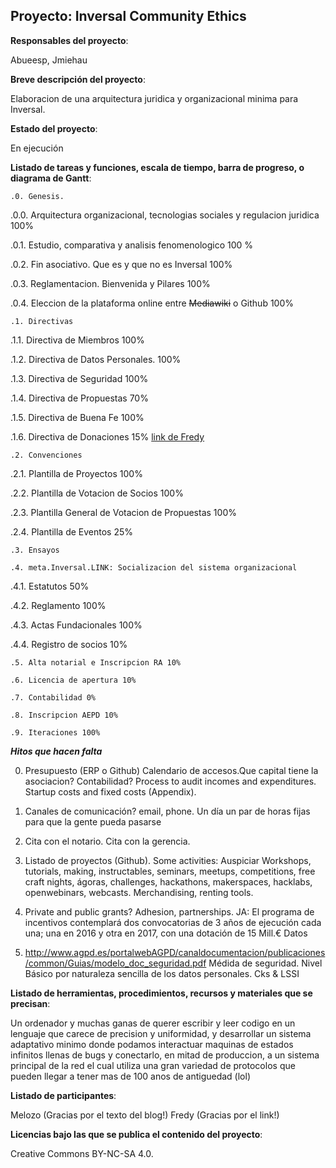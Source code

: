 ## Proyecto: Inversal Community Ethics

**Responsables del proyecto**: 

Abueesp, Jmiehau


**Breve descripción del proyecto**:

Elaboracion de una arquitectura juridica y organizacional minima para Inversal.

**Estado del proyecto**: 

En ejecución


**Listado de tareas y funciones, escala de tiempo, barra de progreso, o diagrama de Gantt**:


`.0. Genesis.`
 
.0.0. Arquitectura organizacional, tecnologias sociales y regulacion juridica 100%

.0.1. Estudio, comparativa y analisis fenomenologico 100 %

.0.2. Fin asociativo. Que es y que no es Inversal 100%

.0.3. Reglamentacion. Bienvenida y Pilares 100%

.0.4. Eleccion de la plataforma online entre  ~~Mediawiki~~ o Github 100%

`.1. Directivas`

.1.1. Directiva de Miembros 100%

.1.2. Directiva de Datos Personales. 100%

.1.3. Directiva de Seguridad 100%

.1.4. Directiva de Propuestas 70%

.1.5. Directiva de Buena Fe 100%

.1.6. Directiva de Donaciones 15% [link de Fredy](http://sevilla.guifi.net/pad/p/objecion-fiscal)

`.2. Convenciones`

.2.1. Plantilla de Proyectos 100%

.2.2. Plantilla de Votacion de Socios 100%

.2.3. Plantilla General de Votacion de Propuestas 100%

.2.4. Plantilla de Eventos 25%

`.3. Ensayos`

`.4. meta.Inversal.LINK: Socializacion del sistema organizacional`

.4.1. Estatutos 50%

.4.2. Reglamento 100%

.4.3. Actas Fundacionales 100%

.4.4. Registro de socios 10% 

`.5. Alta notarial e Inscripcion RA 10%`

`.6. Licencia de apertura 10%`

`.7. Contabilidad 0%`

`.8. Inscripcion AEPD 10%`

`.9. Iteraciones 100%` 


**_Hitos que hacen falta_**

0. Presupuesto (ERP o Github) Calendario de accesos.Que capital tiene la asociacion? Contabilidad? Process to audit incomes and expenditures. Startup costs and fixed costs (Appendix). 

1. Canales de comunicación?  email, phone. Un día un par de horas fijas para que la gente pueda pasarse

2. Cita con el notario. Cita con la gerencia.

3. Listado de proyectos (Github). Some activities: Auspiciar Workshops, tutorials, making, instructables, seminars, meetups, competitions, free craft nights, ágoras, challenges, hackathons, makerspaces, hacklabs, openwebinars, webcasts. Merchandising, renting tools.

4. Private and public grants? Adhesion, partnerships. JA: El programa de incentivos contemplará dos convocatorias de 3 años de ejecución cada una; una en 2016 y otra en 2017, con una dotación de 15 Mill.€
Datos

5. http://www.agpd.es/portalwebAGPD/canaldocumentacion/publicaciones/common/Guias/modelo_doc_seguridad.pdf
Médida de seguridad. Nivel Básico por naturaleza sencilla de los datos personales. Cks & LSSI


**Listado de herramientas, procedimientos, recursos y materiales que se precisan**:

Un ordenador y muchas ganas de querer escribir y leer codigo en un lenguaje que carece de precision y uniformidad, y desarrollar un sistema adaptativo minimo donde podamos interactuar maquinas de estados infinitos llenas de bugs y conectarlo, en mitad de produccion, a un sistema principal de la red el cual utiliza una gran variedad de protocolos que pueden llegar a tener mas de 100 anos de antiguedad (lol)

**Listado de participantes**:

Melozo (Gracias por el texto del blog!) Fredy (Gracias por el link!)

**Licencias bajo las que se publica el contenido del proyecto**: 

Creative Commons BY-NC-SA 4.0.



